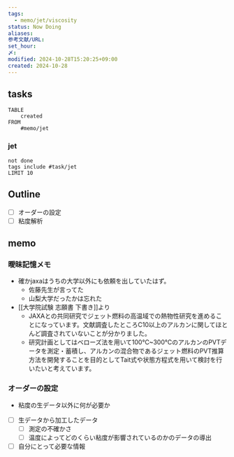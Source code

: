 ```yaml
---
tags:
  - memo/jet/viscosity
status: Now Doing
aliases: 
参考文献/URL: 
set_hour: 
〆: 
modified: 2024-10-28T15:20:25+09:00
created: 2024-10-28
---
```

## tasks
```dataview
TABLE
	created
FROM
	#memo/jet
```

### jet
```tasks
not done
tags include #task/jet 
LIMIT 10
```


## Outline
- [ ] オーダーの設定
- [ ] 粘度解析
## memo
### 曖昧記憶メモ
- 確かjaxaはうちの大学以外にも依頼を出していたはず。
	- 佐藤先生が言ってた
	- 山梨大学だったかは忘れた
- [[大学院試験 志願書 下書き]]より
	- JAXAとの共同研究でジェット燃料の高温域での熱物性研究を進めることになっています。文献調査したところC10以上のアルカンに関してほとんど調査されていないことが分かりました。
	- 研究計画としてはベローズ法を用いて100℃~300℃のアルカンのPVTデータを測定・蓄積し、アルカンの混合物であるジェット燃料のPVT推算方法を開発することを目的としてTait式や状態方程式を用いて検討を行いたいと考えています。
### オーダーの設定
- 粘度の生データ以外に何が必要か
- [ ] 生データから加工したデータ
	- [ ] 測定の不確かさ
	- [ ] 温度によってどのくらい粘度が影響されているのかのデータの導出
- [ ] 自分にとって必要な情報